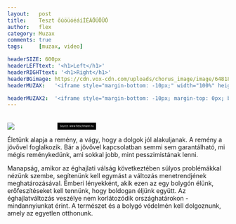```yaml
---
layout:   post
title:    Teszt őúöüóéáíÍÉÁŐÚÖÜÓ
author:   flex
category: Muzax
comments: true
tags:     [muzax, video]

headerSIZE: 600px
headerLEFTtext: '<h1>Left</h1>'
headerRIGHTtext: '<h1>Right</h1>'
headerBGimage: https://cdn.vox-cdn.com/uploads/chorus_image/image/64818445/EAQY34VXoAAMNAX.0.jpg
headerMUZAX:   '<iframe style="margin-bottom: -10px;" width="100%" height="125" scrolling="no" frameborder="no" src="https://w.soundcloud.com/player/?url=https%3A//api.soundcloud.com/tracks/24302933&&amp;color=ff5500&amp;inverse=false&amp;auto_play=false&amp;show_user=true"></iframe>'

headerMUZAX2:  '<iframe style="margin-bottom: -10px; margin-top: 0px; background: white;" width="100%" height="20" scrolling="no" frameborder="no" src="https://w.soundcloud.com/player/?url=https%3A//api.soundcloud.com/tracks/24302933&&amp;color=ff5500&amp;inverse=false&amp;auto_play=false&amp;show_user=true"></iframe>'
---
```


<div class="rainbow"></div>

<div class="rightbox" style="width: 40%; margin-top: 33px;"><img class="shadow" src="https://78.media.tumblr.com/6332acbb7a0e2687d403099c7c7202b6/tumblr_oq9g02HudJ1r6j7rho1_1280.png">
<div style="font-size: 40%; float: right; background: black; color: white; padding: 5px;">Source: www.fleischmann.hu</div></div>

Életünk alapja a remény, a vágy, hogy a dolgok jól alakuljanak. A remény a jövővel foglalkozik. Bár a jövővel kapcsolatban semmi sem garantálható, mi mégis reménykedünk, ami sokkal jobb, mint pesszimistának lenni.

Manapság, amikor az éghajlati válság következtében súlyos problémákkal nézünk szembe, segítenünk kell egymást a változás menetrendjének meghatározásával. Emberi lényekként, akik ezen az egy bolygón élünk, erőfeszítéseket kell tennünk, hogy boldogan éljünk együtt. Az éghajlatváltozás veszélye nem korlátozódik országhatárokon - mindannyiunkat érint. A természet és a bolygó védelmén kell dolgoznunk, amely az egyetlen otthonunk.